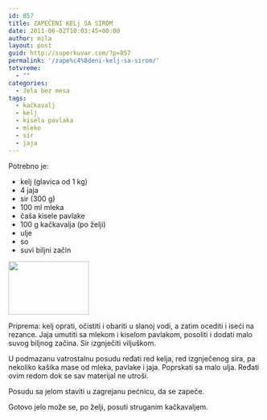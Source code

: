 ```yaml
---
id: 857
title: ZAPEČENI KELj SA SIROM
date: 2011-06-02T10:03:45+00:00
author: mila
layout: post
guid: http://superkuvar.com/?p=857
permalink: '/zape%c4%8deni-kelj-sa-sirom/'
totvreme:
  - ""
categories:
  - Jela bez mesa
tags:
  - kačkavalj
  - kelj
  - kisela pavlaka
  - mleko
  - sir
  - jaja
---
```

Potrebno je:

  * kelj (glavica od 1 kg)
  * 4 jaja
  * sir (300 g)
  * 100 ml mleka
  * čaša kisele pavlake
  * 100 g kačkavalja (po želji)
  * ulje
  * so
  * suvi biljni začin

<img class="alignnone size-full wp-image-887" title="musakaodkelja" src="//superkuvar.com/wp-content/uploads/2011/06/musakaodkelja.jpg" alt="" width="160" height="106" /> 

Priprema: kelj oprati, očistiti i obariti u slanoj vodi, a zatim ocediti i iseći na rezance. Jaja umutiti sa mlekom i kiselom pavlakom, posoliti i dodati malo suvog biljnog začina. Sir izgnječiti viljuškom.

U podmazanu vatrostalnu posudu ređati red kelja, red izgnječenog sira, pa nekoliko kašika mase od mleka, pavlake i jaja. Poprskati sa malo ulja. Ređati ovim redom dok se sav materijal ne utroši.

Posudu sa jelom staviti u zagrejanu pećnicu, da se zapeče.

Gotovo jelo može se, po želji, posuti struganim kačkavaljem.